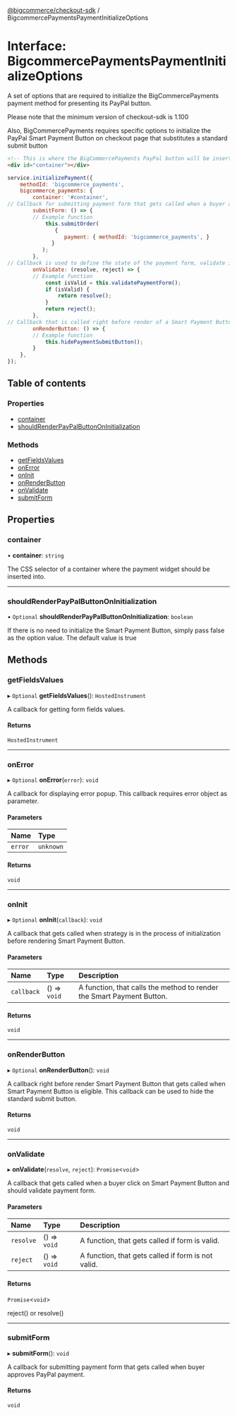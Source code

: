[@bigcommerce/checkout-sdk](../README.md) / BigcommercePaymentsPaymentInitializeOptions

# Interface: BigcommercePaymentsPaymentInitializeOptions

A set of options that are required to initialize the BigCommercePayments payment
method for presenting its PayPal button.

Please note that the minimum version of checkout-sdk is 1.100

Also, BigCommercePayments requires specific options to initialize the PayPal Smart Payment Button on checkout page that substitutes a standard submit button
```html
<!-- This is where the BigCommercePayments PayPal button will be inserted -->
<div id="container"></div>
```

```js
service.initializePayment({
    methodId: 'bigcommerce_payments',
    bigcommerce_payments: {
        container: '#container',
// Callback for submitting payment form that gets called when a buyer approves PayPal payment
        submitForm: () => {
        // Example function
            this.submitOrder(
               {
                  payment: { methodId: 'bigcommerce_payments', }
              }
           );
        },
// Callback is used to define the state of the payment form, validate if it is applicable for submit.
        onValidate: (resolve, reject) => {
        // Example function
            const isValid = this.validatePaymentForm();
            if (isValid) {
                return resolve();
            }
            return reject();
        },
// Callback that is called right before render of a Smart Payment Button. It gets called when a buyer is eligible for use of the particular PayPal method. This callback can be used to hide the standard submit button.
        onRenderButton: () => {
        // Example function
            this.hidePaymentSubmitButton();
        }
    },
});
```

## Table of contents

### Properties

- [container](BigcommercePaymentsPaymentInitializeOptions.md#container)
- [shouldRenderPayPalButtonOnInitialization](BigcommercePaymentsPaymentInitializeOptions.md#shouldrenderpaypalbuttononinitialization)

### Methods

- [getFieldsValues](BigcommercePaymentsPaymentInitializeOptions.md#getfieldsvalues)
- [onError](BigcommercePaymentsPaymentInitializeOptions.md#onerror)
- [onInit](BigcommercePaymentsPaymentInitializeOptions.md#oninit)
- [onRenderButton](BigcommercePaymentsPaymentInitializeOptions.md#onrenderbutton)
- [onValidate](BigcommercePaymentsPaymentInitializeOptions.md#onvalidate)
- [submitForm](BigcommercePaymentsPaymentInitializeOptions.md#submitform)

## Properties

### container

• **container**: `string`

The CSS selector of a container where the payment widget should be inserted into.

___

### shouldRenderPayPalButtonOnInitialization

• `Optional` **shouldRenderPayPalButtonOnInitialization**: `boolean`

If there is no need to initialize the Smart Payment Button, simply pass false as the option value.
The default value is true

## Methods

### getFieldsValues

▸ `Optional` **getFieldsValues**(): `HostedInstrument`

A callback for getting form fields values.

#### Returns

`HostedInstrument`

___

### onError

▸ `Optional` **onError**(`error`): `void`

A callback for displaying error popup. This callback requires error object as parameter.

#### Parameters

| Name | Type |
| :------ | :------ |
| `error` | `unknown` |

#### Returns

`void`

___

### onInit

▸ `Optional` **onInit**(`callback`): `void`

A callback that gets called when strategy is in the process of initialization before rendering Smart Payment Button.

#### Parameters

| Name | Type | Description |
| :------ | :------ | :------ |
| `callback` | () => `void` | A function, that calls the method to render the Smart Payment Button. |

#### Returns

`void`

___

### onRenderButton

▸ `Optional` **onRenderButton**(): `void`

A callback right before render Smart Payment Button that gets called when
Smart Payment Button is eligible. This callback can be used to hide the standard submit button.

#### Returns

`void`

___

### onValidate

▸ **onValidate**(`resolve`, `reject`): `Promise`<`void`\>

A callback that gets called when a buyer click on Smart Payment Button
and should validate payment form.

#### Parameters

| Name | Type | Description |
| :------ | :------ | :------ |
| `resolve` | () => `void` | A function, that gets called if form is valid. |
| `reject` | () => `void` | A function, that gets called if form is not valid. |

#### Returns

`Promise`<`void`\>

reject() or resolve()

___

### submitForm

▸ **submitForm**(): `void`

A callback for submitting payment form that gets called
when buyer approves PayPal payment.

#### Returns

`void`
